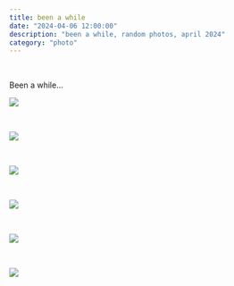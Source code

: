 ```yaml
---
title: been a while
date: "2024-04-06 12:00:00"
description: "been a while, random photos, april 2024"
category: "photo"
---
```


&nbsp;

Been a while...

![ ](https://sosphotoblog.s3.us-east-2.amazonaws.com/blog/2024/2024-04-06/beenawhile-1.jpg)

&nbsp;

![ ](https://sosphotoblog.s3.us-east-2.amazonaws.com/blog/2024/2024-04-06/beenawhile-2.jpg)

&nbsp;

![ ](https://sosphotoblog.s3.us-east-2.amazonaws.com/blog/2024/2024-04-06/beenawhile-3.jpg)

&nbsp;

![ ](https://sosphotoblog.s3.us-east-2.amazonaws.com/blog/2024/2024-04-06/beenawhile-4.jpg)

&nbsp;

![ ](https://sosphotoblog.s3.us-east-2.amazonaws.com/blog/2024/2024-04-06/beenawhile-5.jpg)

&nbsp;

![ ](https://sosphotoblog.s3.us-east-2.amazonaws.com/blog/2024/2024-04-06/beenawhile-6.jpg)
